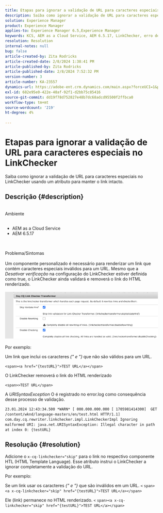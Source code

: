 ```yaml
---
title: Etapas para ignorar a validação de URL para caracteres especiais no LinkChecker
description: Saiba como ignorar a validação de URL para caracteres especiais no LinkChecker para manter o link intacto.
solution: Experience Manager
product: Experience Manager
applies-to: Experience Manager 6.5,Experience Manager
keywords: KCS, AEM as a Cloud Service, AEM 6.5.17, LinkChecker, erro de validação de URL
resolution: Resolution
internal-notes: null
bug: false
article-created-by: Zita Rodricks
article-created-date: 2/8/2024 1:38:41 PM
article-published-by: Zita Rodricks
article-published-date: 2/8/2024 7:52:32 PM
version-number: 3
article-number: KA-23557
dynamics-url: https://adobe-ent.crm.dynamics.com/main.aspx?forceUCI=1&pagetype=entityrecord&etn=knowledgearticle&id=c902f258-87c6-ee11-9079-6045bd006149
exl-id: 682e95e0-422e-48af-92f1-d2bb75c85416
source-git-commit: dd19f78d752827e48b7dc68adcd95500f2ffbca0
workflow-type: tm+mt
source-wordcount: '219'
ht-degree: 4%

---
```


# Etapas para ignorar a validação de URL para caracteres especiais no LinkChecker


Saiba como ignorar a validação de URL para caracteres especiais no LinkChecker usando um atributo para manter o link intacto.

## Descrição {#description}

<br>Ambiente<br><br>
- AEM as a Cloud Service
- AEM 6.5.17

<br><br>Problema/Sintomas<br><br>
Um componente personalizado é necessário para renderizar um link que contém caracteres especiais inválidos para um URL. Mesmo que a *Desativar verificação* na configuração do LinkChecker estiver definida como true, o LinkChecker ainda validará e removerá o link do HTML renderizado.
<br><br>![](assets/___d202f258-87c6-ee11-9079-6045bd006149___.png)<br><br>
Por exemplo:

Um link que inclui os caracteres<b> </b>*{&quot; e &quot;}<b>* </b>que não são válidos para um URL.

`<span><a href="{testURL}">TEST URL</a></span>`

O LinkChecker removerá o link do HTML renderizado

`<span>>TEST URL</span>`

A *URISyntaxException* O é registrado no error.log como consequência desse processo de validação.

`23.01.2024 12:43:34.500 *WARN* [ 000.000.000.000 [ 1705981414300]  GET /content/wknd/language-masters/en/test.html HTTP/1.1]  com.day.cq.rewriter.linkchecker.impl.LinkCheckerImpl Ignoring malformed URI: java.net.URISyntaxException: Illegal character in path at index 0: {testURL}`


## Resolução {#resolution}


Adicione o `x-cq-linkchecker="skip"` para o link no respectivo componente HTL (HTML Template Language). Esse atributo instrui o LinkChecker a ignorar completamente a validação do URL.

Por exemplo:

Se um link usar os caracteres *{&quot; e &quot;}* que são inválidos em um URL.
`<`  `span><a x-cq-linkchecker="skip" href="{testURL}">TEST URL</a></span>`

Ele (link) permanece no HTML renderizado.
`<` `span><a x-cq-linkchecker="skip" href="{testURL}">TEST URL</a></span>`
